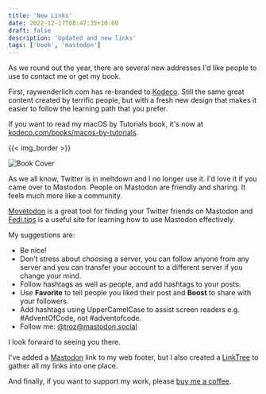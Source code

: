 ```yaml
---
title: 'New Links'
date: 2022-12-17T08:47:35+10:00
draft: false
description: 'Updated and new links'
tags: ['book', 'mastodon']
---
```


As we round out the year, there are several new addresses I'd like people to use to contact me or get my book.

<!--more-->

First, raywenderlich.com has re-branded to [Kodeco][1]. Still the same great content created by terrific people, but with a fresh new design that makes it easier to follow the learning path that you prefer.

If you want to read my macOS by Tutorials book, it's now at [kodeco.com/books/macos-by-tutorials][2].

{{< img_border >}}

![Book Cover][i1]

As we all know, Twitter is in meltdown and I no longer use it. I'd love it if you came over to Mastodon. People on Mastodon are friendly and sharing. It feels much more like a community.

[Movetodon][3] is a great tool for finding your Twitter friends on Mastodon and [Fedi.tips][4] is a useful site for learning how to use Mastodon effectively.

My suggestions are:

- Be nice!
- Don't stress about choosing a server, you can follow anyone from any server and you can transfer your account to a different server if you change your mind.
- Follow hashtags as well as people, and add hashtags to your posts.
- Use **Favorite** to tell people you liked their post and **Boost** to share with your followers.
- Add hashtags using UpperCamelCase to assist screen readers e.g. #AdventOfCode, not #adventofcode.
- Follow me: [@troz@mastodon.social][5]

I look forward to seeing you there.

I've added a [Mastodon][5] link to my web footer, but I also created a [LinkTree][6] to gather all my links into one place.

And finally, if you want to support my work, please [buy me a coffee][7].

[1]: https://www.kodeco.com/books/
[2]: https://www.kodeco.com/books/macos-by-tutorials
[3]: https://www.movetodon.org
[4]: https://fedi.tips
[5]: https://mastodon.social/@troz
[6]: https://linktr.ee/trozware
[7]: https://ko-fi.com/H2H3BU7SI
[i1]: /images/book_cover.png
